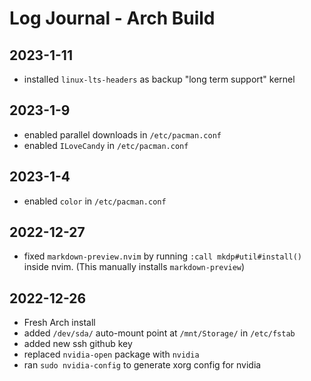 # Log Journal - Arch Build

## 2023-1-11
  - installed `linux-lts-headers` as backup "long term support" kernel

## 2023-1-9
  - enabled parallel downloads in `/etc/pacman.conf`
  - enabled `ILoveCandy` in `/etc/pacman.conf`

## 2023-1-4
  - enabled `color` in `/etc/pacman.conf`

## 2022-12-27
  - fixed `markdown-preview.nvim` by running `:call mkdp#util#install()` inside
  nvim. (This manually installs `markdown-preview`)

## 2022-12-26
  - Fresh Arch install
  - added `/dev/sda/` auto-mount point at `/mnt/Storage/` in `/etc/fstab`
  - added new ssh github key
  - replaced `nvidia-open` package with `nvidia`
  - ran `sudo nvidia-config` to generate xorg config for nvidia
